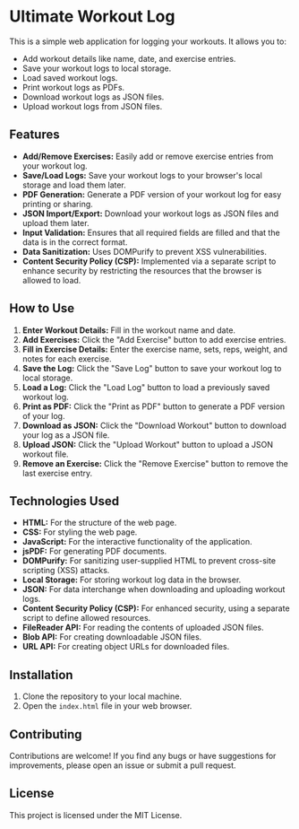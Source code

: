 # Ultimate Workout Log

This is a simple web application for logging your workouts. It allows you to:

* Add workout details like name, date, and exercise entries.
* Save your workout logs to local storage.
* Load saved workout logs.
* Print workout logs as PDFs.
* Download workout logs as JSON files.
* Upload workout logs from JSON files.

## Features

* **Add/Remove Exercises:** Easily add or remove exercise entries from your workout log.
* **Save/Load Logs:** Save your workout logs to your browser's local storage and load them later.
* **PDF Generation:** Generate a PDF version of your workout log for easy printing or sharing.
* **JSON Import/Export:** Download your workout logs as JSON files and upload them later.
* **Input Validation:** Ensures that all required fields are filled and that the data is in the correct format.
* **Data Sanitization:** Uses DOMPurify to prevent XSS vulnerabilities.
* **Content Security Policy (CSP):** Implemented via a separate script to enhance security by restricting the resources that the browser is allowed to load.

## How to Use

1.  **Enter Workout Details:** Fill in the workout name and date.
2.  **Add Exercises:** Click the "Add Exercise" button to add exercise entries.
3.  **Fill in Exercise Details:** Enter the exercise name, sets, reps, weight, and notes for each exercise.
4.  **Save the Log:** Click the "Save Log" button to save your workout log to local storage.
5.  **Load a Log:** Click the "Load Log" button to load a previously saved workout log.
6.  **Print as PDF:** Click the "Print as PDF" button to generate a PDF version of your log.
7.  **Download as JSON:** Click the "Download Workout" button to download your log as a JSON file.
8.  **Upload JSON:** Click the "Upload Workout" button to upload a JSON workout file.
9.  **Remove an Exercise:** Click the "Remove Exercise" button to remove the last exercise entry.

## Technologies Used

* **HTML:** For the structure of the web page.
* **CSS:** For styling the web page.
* **JavaScript:** For the interactive functionality of the application.
* **jsPDF:** For generating PDF documents.
* **DOMPurify:** For sanitizing user-supplied HTML to prevent cross-site scripting (XSS) attacks.
* **Local Storage:** For storing workout log data in the browser.
* **JSON:** For data interchange when downloading and uploading workout logs.
* **Content Security Policy (CSP):** For enhanced security, using a separate script to define allowed resources.
* **FileReader API:** For reading the contents of uploaded JSON files.
* **Blob API:** For creating downloadable JSON files.
* **URL API:** For creating object URLs for downloaded files.

## Installation

1.  Clone the repository to your local machine.
2.  Open the `index.html` file in your web browser.

## Contributing

Contributions are welcome! If you find any bugs or have suggestions for improvements, please open an issue or submit a pull request.

## License

This project is licensed under the MIT License.
